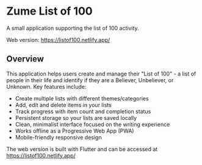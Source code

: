# Zume List of 100

A small application supporting the list of 100 activity.

Web version: <https://listof100.netlify.app/>

## Overview

This application helps users create and manage their "List of 100" - a list of people in their life and identify if they are a Believer, Unbeliever, or Unknown. Key features include:

- Create multiple lists with different themes/categories
- Add, edit and delete items in your lists
- Track progress with item count and completion status
- Persistent storage so your lists are saved locally
- Clean, minimalist interface focused on the writing experience
- Works offline as a Progressive Web App (PWA)
- Mobile-friendly responsive design

The web version is built with Flutter and can be accessed at <https://listof100.netlify.app/>
